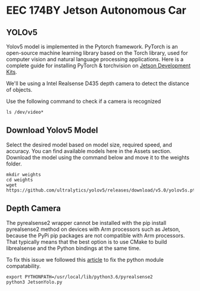 # EEC 174BY Jetson Autonomous Car

## YOLOv5

Yolov5 model is implemented in the Pytorch framework. PyTorch is an open-source machine learning library based on the Torch library, used for computer vision and natural language processing applications. Here is a complete guide for installing PyTorch & torchvision on [Jetson Development Kits](https://forums.developer.nvidia.com/t/pytorch-for-jetson-version-1-10-now-available/72048/2).

We'll be using a Intel Realsense D435 depth camera to detect the distance of objects.

Use the following command to check if a camera is recognized

`ls /dev/video*`

## Download Yolov5 Model
Select the desired model based on model size, required speed, and accuracy. You can find available models here in the Assets section. Download the model using the command below and move it to the weights folder. 

```
mkdir weights
cd weights
wget https://github.com/ultralytics/yolov5/releases/download/v5.0/yolov5s.pt
```

## Depth Camera

The pyrealsense2 wrapper cannot be installed with the pip install pyrealsense2 method on devices with Arm processors such as Jetson, because the PyPi pip packages are not compatible with Arm processors. That typically means that the best option is to use CMake to build librealsense and the Python bindings at the same time.

To fix this issue we followed this [article](https://cognitivexr.at/blog/2021/07/29/installing-pyrealsense2-nvidia-jetson-xavier-nx.html) to fix the python module compatability.

```
export PYTHONPATH=/usr/local/lib/python3.6/pyrealsense2
python3 JetsonYolo.py
```
